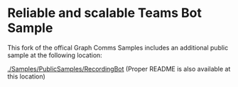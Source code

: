 # Reliable and scalable Teams Bot Sample

This fork of the offical Graph Comms Samples includes an additional public sample at the following location:

[./Samples/PublicSamples/RecordingBot](./Samples/PublicSamples/RecordingBot) (Proper README is also available at this location)
